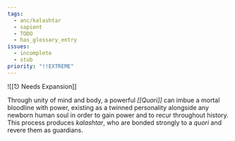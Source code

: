 ```yaml
---
tags:
  - anc/kalashtar
  - sapient
  - TODO
  - has_glossary_entry
issues:
  - incomplete
  - stub
priority: "!!EXTREME"
---
```


![[⎋ Needs Expansion]]

Through unity of mind and body, a powerful *[[Quori]]* can imbue a mortal bloodline with power, existing as a twinned personality alongside any newborn human soul in order to gain power and to recur throughout history. This process produces *kalashtar*, who are bonded strongly to a *quori* and revere them as guardians.